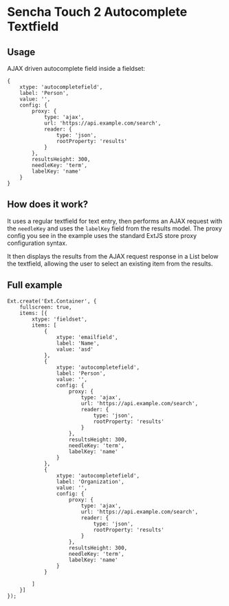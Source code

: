 Sencha Touch 2 Autocomplete Textfield
=====================================

Usage
-----

AJAX driven autocomplete field inside a fieldset:

```
{
	xtype: 'autocompletefield',
	label: 'Person',
	value: '',
	config: {
		proxy: {
        	type: 'ajax',
        	url: 'https://api.example.com/search',
        	reader: {
        		type: 'json',
        		rootProperty: 'results'
        	}
        },
        resultsHeight: 300,
		needleKey: 'term',
		labelKey: 'name'
	}
}
```


How does it work?
-----------------

It uses a regular textfield for text entry, then performs an AJAX request with the ```needleKey``` and uses the ```labelKey``` field from the results model. The proxy config you see in the example uses the standard ExtJS store proxy configuration syntax.

It then displays the results from the AJAX request response in a List below the textfield, allowing the user to select an existing item from the results.


Full example
------------

```
Ext.create('Ext.Container', {
	fullscreen: true,
	items: [{
		xtype: 'fieldset',
		items: [
			{
				xtype: 'emailfield',
				label: 'Name',
				value: 'asd'
			},
			{
				xtype: 'autocompletefield',
				label: 'Person',
				value: '',
				config: {
					proxy: {
			        	type: 'ajax',
			        	url: 'https://api.example.com/search',
			        	reader: {
			        		type: 'json',
			        		rootProperty: 'results'
			        	}
			        },
			        resultsHeight: 300,
					needleKey: 'term',
					labelKey: 'name'
				}
			},
			{
				xtype: 'autocompletefield',
				label: 'Organization',
				value: '',
				config: {
					proxy: {
			        	type: 'ajax',
			        	url: 'https://api.example.com/search',
			        	reader: {
			        		type: 'json',
			        		rootProperty: 'results'
			        	}
			        },
			        resultsHeight: 300,
					needleKey: 'term',
					labelKey: 'name'
				}
			}

		]
	}]
});
```